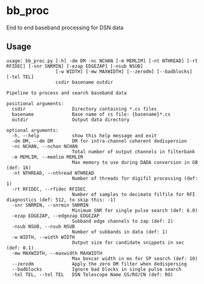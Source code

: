 # bb_proc
End to end baseband processing for DSN data


## Usage 

    usage: bb_proc.py [-h] -dm DM -nc NCHAN [-m MEMLIM] [-nt NTHREAD] [-rt RFIDEC] [-snr SNRMIN] [-ezap EDGEZAP] [-nsub NSUB]
                      [-w WIDTH] [-mw MAXWIDTH] [--zerodm] [--badblocks] [-tel TEL]
                      csdir basename outdir
    
    Pipeline to process and search baseband data
    
    positional arguments:
      csdir                 Directory containing *.cs files
      basename              Base name of cs file: {basename}*.cs
      outdir                Output data directory
    
    optional arguments:
      -h, --help            show this help message and exit
      -dm DM, --dm DM       DM for intra-channel coherent dedispersion
      -nc NCHAN, --nchan NCHAN
                            Total number of output channels in filterbank
      -m MEMLIM, --memlim MEMLIM
                            Max memory to use during DADA conversion in GB (def: 16)
      -nt NTHREAD, --nthread NTHREAD
                            Number of threads for digifil processing (def: 1)
      -rt RFIDEC, --rfidec RFIDEC
                            Number of samples to decimate filfile for RFI diagnostics (def: 512, to skip this: -1)
      -snr SNRMIN, --snrmin SNRMIN
                            Minimum SNR for single pulse search (def: 6.0)
      -ezap EDGEZAP, --edgezap EDGEZAP
                            Subband edge channels to zap (def: 2)
      -nsub NSUB, --nsub NSUB
                            Number of subbands in data (def: 1)
      -w WIDTH, --width WIDTH
                            Output size for candidate snippets in sec (def: 0.1)
      -mw MAXWIDTH, --maxwidth MAXWIDTH
                            Max boxcar width in ms for SP search (def: 10)
      --zerodm              Apply the zero DM filter when dedispersing
      --badblocks           Ignore bad blocks in single pulse search
      -tel TEL, --tel TEL   DSN Telescope Name GS/RO/CN (def: RO)
